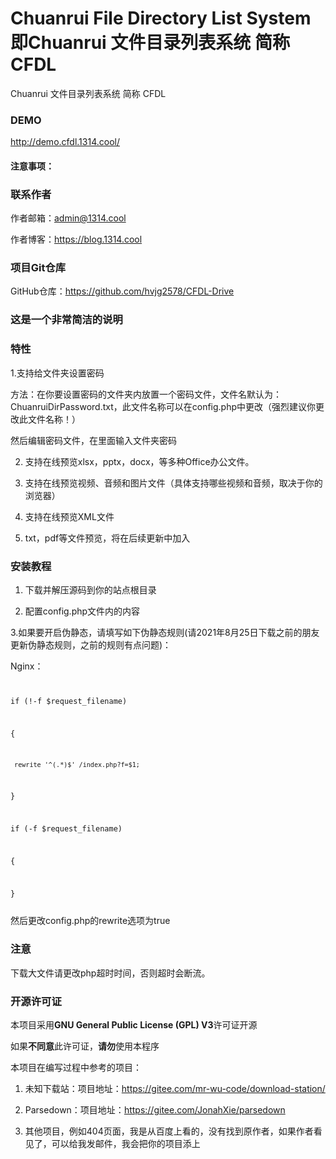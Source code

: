 # Chuanrui File Directory List System 即Chuanrui 文件目录列表系统 简称 CFDL

Chuanrui 文件目录列表系统 简称 CFDL

### DEMO

http://demo.cfdl.1314.cool/

#### 注意事项：


### 联系作者

作者邮箱：admin@1314.cool

作者博客：https://blog.1314.cool

### 项目Git仓库

GitHub仓库：https://github.com/hvjg2578/CFDL-Drive


### 这是一个非常简洁的说明



### 特性

1.支持给文件夹设置密码

方法：在你要设置密码的文件夹内放置一个密码文件，文件名默认为：ChuanruiDirPassword.txt，此文件名称可以在config.php中更改（强烈建议你更改此文件名称！）

然后编辑密码文件，在里面输入文件夹密码

2. 支持在线预览xlsx，pptx，docx，等多种Office办公文件。

3. 支持在线预览视频、音频和图片文件（具体支持哪些视频和音频，取决于你的浏览器）

4. 支持在线预览XML文件

4. txt，pdf等文件预览，将在后续更新中加入
### 安装教程

1. 下载并解压源码到你的站点根目录

2. 配置config.php文件内的内容

3.如果要开启伪静态，请填写如下伪静态规则(请2021年8月25日下载之前的朋友更新伪静态规则，之前的规则有点问题)：

Nginx：
<code>

if (!-f $request_filename)

{

     rewrite '^(.*)$' /index.php?f=$1;

}

if (-f $request_filename)

{
     
}

</code>
然后更改config.php的rewrite选项为true

### 注意

下载大文件请更改php超时时间，否则超时会断流。


### 开源许可证

本项目采用**GNU General Public License (GPL) V3**许可证开源

如果**不同意**此许可证，**请勿**使用本程序

本项目在编写过程中参考的项目：

1. 未知下载站：项目地址：https://gitee.com/mr-wu-code/download-station/

2. Parsedown：项目地址：https://gitee.com/JonahXie/parsedown

3. 其他项目，例如404页面，我是从百度上看的，没有找到原作者，如果作者看见了，可以给我发邮件，我会把你的项目添上
